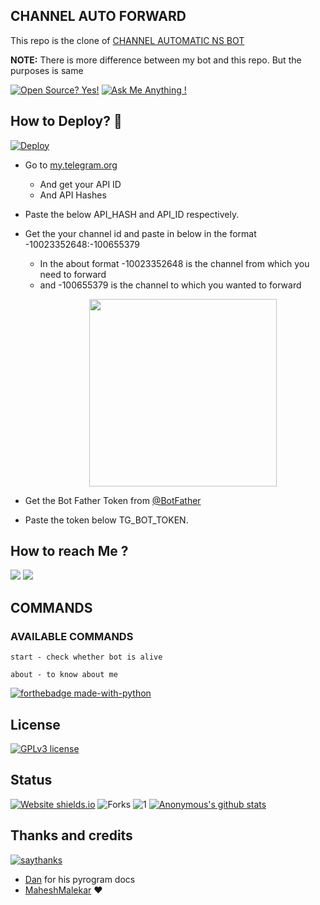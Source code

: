 ## CHANNEL AUTO FORWARD
This repo is the clone of [CHANNEL AUTOMATIC NS BOT](https://telegram.dog/Autoforward_Nsbot)

**NOTE:** There is more difference between my bot and this repo. But the purposes is same


[![Open Source? Yes!](https://badgen.net/badge/Open%20Source%20%3F/Yes%21/blue?icon=github)](https://github.com/Ns-AnoNymouS/TG-CONVERT-BOT/tree/main)
[![Ask Me Anything !](https://img.shields.io/badge/Ask%20me-anything-1abc9c.svg)](https://telegram.dog/Ns_AnoNymouS)

## How to Deploy? 🤔
[![Deploy](https://www.herokucdn.com/deploy/button.svg)](https://heroku.com/deploy?template=https://github.com/thebeginning1/auto-forward-bot/tree/main)

- Go to  [my.telegram.org](https://my.telegram.org/)
     - And get your API ID
     - And API Hashes

- Paste the below API_HASH and API_ID respectively.

- Get the your channel id and paste in below in the format -10023352648:-100655379
     - In the about format -10023352648 is the channel from which you need to forward 
     - and -100655379 is the channel to which you wanted to forward 
[<p align="center"><img src="https://telegra.ph/file/2130bae31fa168ae57224.jpg" width="300">](https://telegram.dog/Ns_bot_updates)

- Get the Bot Father Token from [@BotFather](https://telegram.dog/botfather)

- Paste the token below TG_BOT_TOKEN.




## How to reach Me ?
<a href="https://telegram.dog/Ns_bot_updates"><img src="https://img.shields.io/badge/Join-Telegram%20Channel-red.svg?logo=Telegram"></a>
<a href="https://telegram.dog/Ns_Bot_supporters"><img src="https://img.shields.io/badge/Join-Telegram%20Group-blue.svg?logo=telegram"></a>

## COMMANDS
### AVAILABLE COMMANDS 
```
start - check whether bot is alive 

about - to know about me
```

[![forthebadge made-with-python](http://ForTheBadge.com/images/badges/made-with-python.svg)](https://www.python.org/)

## License
[![GPLv3 license](https://img.shields.io/badge/License-GPLv3-blue.svg)](https://github.com/Ns-AnoNymouS/TG-CONVERT-BOT/blob/main/LICENSE)

## Status
[![Website shields.io](https://img.shields.io/website-up-down-green-red/http/shields.io.svg)](https://github.com/Ns-AnoNymouS/TG-CONVERT-BOT/tree/main)
![Forks](https://img.shields.io/github/forks/Ns-AnoNymouS/TG-CONVERT-BOT)
![1](https://github-readme-stats.vercel.app/api/top-langs/?username=Ns-AnoNymouS&theme=blue-green)
[![Anonymous's github stats](https://github-readme-stats.vercel.app/api?username=Ns-AnoNymouS&theme=blue-green)](https://github.com/anuraghazra/github-readme-stats)


## Thanks and credits
[![saythanks](https://img.shields.io/badge/say-thanks-ff69b4.svg)](https://saythanks.io/to/kennethreitz)
- [Dan](https://telegram.dog/haskell) for his pyrogram docs
- [MaheshMalekar](https://telegram.dog/MaheshMalekar) ❤
